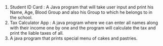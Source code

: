 1. Student ID Card : A Java program that will take user input and print his Name, Age, Blood Group and also his Group to which he belongs to in the school.
2. Tax Calculator App : A java program where we can enter all  names along with their income one by one and the program will calculate the tax and print the liable taxes of all.
3.  A java program that prints special menu of cakes and pastries.
